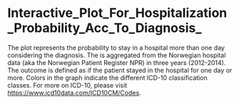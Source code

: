 # Interactive_Plot_For_Hospitalization_Probability_Acc_To_Diagnosis_
The plot represents the probability to stay in a hospital more than one day considering the diagnosis. The is aggregated from the Norwegian hospital data (aka the Norwegian Patient Register NPR) in three years (2012-2014). The outcome is defined as if the patient stayed in the hospital for one day or more. Colors in the graph indicate the different ICD-10 classification classes. For more on ICD-10, please visit https://www.icd10data.com/ICD10CM/Codes.
